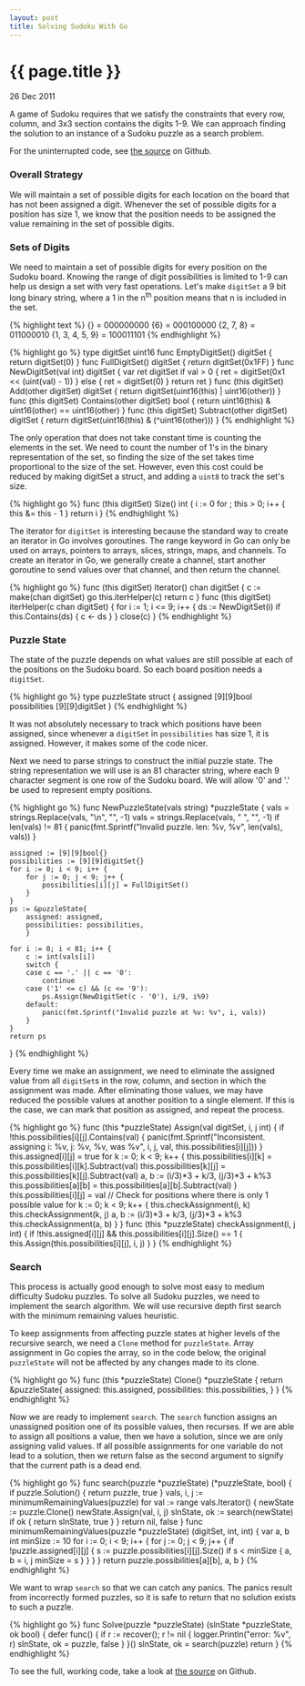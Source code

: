 ```yaml
---
layout: post
title: Solving Sudoku With Go
---
```


# {{ page.title }}

26 Dec 2011

A game of Sudoku requires that we satisfy the constraints that every row, column, and 3x3 section contains the digits 1-9. We can approach finding the solution to an instance of a Sudoku puzzle as a search problem. 

For the uninterrupted code, see [the source](http://github.com/kevinm416/kevinm416.github.com/tree/master/code/sudoku) on Github.

### Overall Strategy

We will maintain a set of possible digits for each location on the board that has not been assigned a digit. Whenever the set of possible digits for a position has size 1, we know that the position needs to be assigned the value remaining in the set of possible digits.  

### Sets of Digits

We need to maintain a set of possible digits for every position on the Sudoku board. Knowing the range of digit possibilities is limited to 1-9 can help us design a set with very fast operations. Let's make `digitSet` a 9 bit long binary string, where a 1 in the n<sup>th</sup> position means that n is included in the set.

{% highlight text %}
{}              = 000000000
{6}             = 000100000
{2, 7, 8}       = 011000010
{1, 3, 4, 5, 9} = 100011101
{% endhighlight %}

{% highlight go %}
type digitSet uint16
func EmptyDigitSet() digitSet { return digitSet(0) }
func FullDigitSet() digitSet { return digitSet(0x1FF) }
func NewDigitSet(val int) digitSet {
    var ret digitSet
    if val > 0 {
        ret = digitSet(0x1 << (uint(val) - 1))
    } else {
        ret = digitSet(0)
    }
    return ret
}
func (this digitSet) Add(other digitSet) digitSet {
    return digitSet(uint16(this) | uint16(other))
}
func (this digitSet) Contains(other digitSet) bool {
    return uint16(this) & uint16(other) == uint16(other)
}
func (this digitSet) Subtract(other digitSet) digitSet {
    return digitSet(uint16(this) & (^uint16(other)))
}
{% endhighlight %}

The only operation that does not take constant time is counting the elements in the set. We need to count the number of 1's in the binary representation of the set, so finding the size of the set takes time proportional to the size of the set. However, even this cost could be reduced by making digitSet a struct, and adding a `uint8` to track the set's size.

{% highlight go %}
func (this digitSet) Size() int {
    i := 0
    for ; this > 0; i++ {
        this &= this - 1
    }
    return i
}
{% endhighlight %}

The iterator for `digitSet` is interesting because the standard way to create an iterator in Go involves goroutines. The range keyword in Go can only be used on arrays, pointers to arrays, slices, strings, maps, and channels. To create an iterator in Go, we generally create a channel, start another goroutine to send values over that channel, and then return the channel.

{% highlight go %}
func (this digitSet) Iterator() chan digitSet {
    c := make(chan digitSet)
    go this.iterHelper(c)
    return c
}
func (this digitSet) iterHelper(c chan digitSet) {
    for i := 1; i <= 9; i++ {
        ds := NewDigitSet(i)
        if this.Contains(ds) {
            c <- ds
        }
    }
    close(c)
}
{% endhighlight %}

### Puzzle State

The state of the puzzle depends on what values are still possible at each of the positions on the Sudoku board. So each board position needs a `digitSet`.

{% highlight go %}
type puzzleState struct {
    assigned      [9][9]bool
    possibilities [9][9]digitSet
}
{% endhighlight %} 

It was not absolutely necessary to track which positions have been assigned, since whenever a `digitSet` in `possibilities` has size 1, it is assigned. However, it makes some of the code nicer.

Next we need to parse strings to construct the initial puzzle state. The string representation we will use is an 81 character string, where each 9 character segment is one row of the Sudoku board. We will allow '0' and '.' be used to represent empty positions. 

{% highlight go %}
func NewPuzzleState(vals string) *puzzleState {
    vals = strings.Replace(vals, "\n", "", -1)
    vals = strings.Replace(vals, " ", "", -1)
    if len(vals) != 81 {
        panic(fmt.Sprintf("Invalid puzzle. len: %v, %v", len(vals), vals))
    }

    assigned := [9][9]bool{}
    possibilities := [9][9]digitSet{}
    for i := 0; i < 9; i++ {
        for j := 0; j < 9; j++ {
            possibilities[i][j] = FullDigitSet()
        }
    }
    ps := &puzzleState{
        assigned: assigned,
        possibilities: possibilities,
        }
    
    for i := 0; i < 81; i++ {
        c := int(vals[i])
        switch {
        case c == '.' || c == '0':
            continue
        case ('1' <= c) && (c <= '9'):
            ps.Assign(NewDigitSet(c - '0'), i/9, i%9)
        default:
            panic(fmt.Sprintf("Invalid puzzle at %v: %v", i, vals))
        }
    }
    return ps
}
{% endhighlight %}

Every time we make an assignment, we need to eliminate the assigned value from all `digitSet`s in the row, column, and section in which the assignment was made. After eliminating those values, we may have reduced the possible values at another position to a single element. If this is the case, we can mark that position as assigned, and repeat the process.

{% highlight go %}
func (this *puzzleState) Assign(val digitSet, i, j int) {
    if !this.possibilities[i][j].Contains(val) {
        panic(fmt.Sprintf("Inconsistent. assigning i: %v, j: %v, %v, was %v",
			i, j, val, this.possibilities[i][j]))
    }
    this.assigned[i][j] = true
    for k := 0; k < 9; k++ {
        this.possibilities[i][k] = this.possibilities[i][k].Subtract(val)
        this.possibilities[k][j] = this.possibilities[k][j].Subtract(val)
        a, b := (i/3)*3 + k/3, (j/3)*3 + k%3
        this.possibilities[a][b] = this.possibilities[a][b].Subtract(val)
    }
    this.possibilities[i][j] = val
    // Check for positions where there is only 1 possible value
    for k := 0; k < 9; k++ {
        this.checkAssignment(i, k)
        this.checkAssignment(k, j)
        a, b := (i/3)*3 + k/3, (j/3)*3 + k%3
        this.checkAssignment(a, b)
    }
}
func (this *puzzleState) checkAssignment(i, j int) {
    if !this.assigned[i][j] &&
            this.possibilities[i][j].Size() == 1 {
        this.Assign(this.possibilities[i][j], i, j)
    }
}
{% endhighlight %}

### Search

This process is actually good enough to solve most easy to medium difficulty Sudoku puzzles. To solve all Sudoku puzzles, we need to implement the search algorithm. We will use recursive depth first search with the minimum remaining values heuristic. 

To keep assignments from affecting puzzle states at higher levels of the recursive search, we need a `Clone` method for `puzzleState`. Array assignment in Go copies the array, so in the code below, the original `puzzleState` will not be affected by any changes made to its clone. 

{% highlight go %}
func (this *puzzleState) Clone() *puzzleState {
    return &puzzleState{
        assigned: this.assigned,
        possibilities: this.possibilities,
        }
}
{% endhighlight %}

Now we are ready to implement `search`. The `search` function assigns an unassigned position one of its possible values, then recurses. If we are able to assign all positions a value, then we have a solution, since we are only assigning valid values. If all possible assignments for one variable do not lead to a solution, then we return false as the second argument to signify that the current path is a dead end.

{% highlight go %}
func search(puzzle *puzzleState) (*puzzleState, bool) {
    if puzzle.Solution() {
        return puzzle, true
    }
    vals, i, j := minimumRemainingValues(puzzle)
    for val := range vals.Iterator() {
        newState := puzzle.Clone()
        newState.Assign(val, i, j)
        slnState, ok := search(newState)
        if ok {
            return slnState, true
        }
    }
    return nil, false
}
func minimumRemainingValues(puzzle *puzzleState) (digitSet, int, int) {
    var a, b int
    minSize := 10
    for i := 0; i < 9; i++ {
        for j := 0; j < 9; j++ {
            if !puzzle.assigned[i][j] {
                s := puzzle.possibilities[i][j].Size()
                if s < minSize {
                    a, b = i, j
                    minSize = s
                }
            }
        }
    }
    return puzzle.possibilities[a][b], a, b
}
{% endhighlight %}

We want to wrap `search` so that we can catch any panics. The panics result from incorrectly formed puzzles, so it is safe to return that no solution exists to such a puzzle.

{% highlight go %}
func Solve(puzzle *puzzleState) (slnState *puzzleState, ok bool) {
    defer func() {
        if r := recover(); r != nil {
            logger.Println("error: %v", r)
            slnState, ok = puzzle, false
        }
    }()
    slnState, ok = search(puzzle)
    return
}
{% endhighlight %}

To see the full, working code, take a look at [the source](http://www.github.com/kevinm416/sudoku-golang) on Github. 
